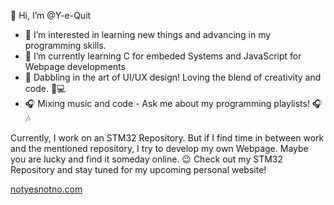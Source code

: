 👋 Hi, I’m @Y-e-Quit

- 👀 I’m interested in learning new things and advancing in my programming skills. 
- 🌱 I’m currently learning C for embeded Systems and JavaScript for Webpage developments
- 🎨 Dabbling in the art of UI/UX design! Loving the blend of creativity and code. 🎨💻
- 🎧 Mixing music and code - Ask me about my programming playlists! 🎧🎶
  
Currently, I work on an STM32 Repository. But if I find time in between work and the mentioned repository, I try to develop my own Webpage.
Maybe you are lucky and find it someday online. 😉
Check out my STM32 Repository and stay tuned for my upcoming personal website!

[notyesnotno.com](notyesnotno.com)
<!---
Y-e-Quit/Y-e-Quit is a ✨ special ✨ repository because its `README.md` (this file) appears on your GitHub profile.
You can click the Preview link to take a look at your changes.
--->
